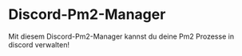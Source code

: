 # Discord-Pm2-Manager
Mit diesem Discord-Pm2-Manager kannst du deine Pm2 Prozesse in discord verwalten!
